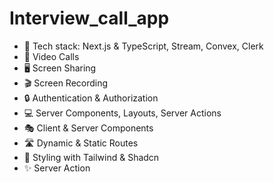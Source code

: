 # Interview_call_app


- 🚀 Tech stack: Next.js & TypeScript, Stream, Convex, Clerk
- 🎥 Video Calls
- 🖥️ Screen Sharing
- 🎬 Screen Recording
- 🔒 Authentication & Authorization
- 💻 Server Components, Layouts, Server Actions
- 🎭 Client & Server Components
- 🛣️ Dynamic & Static Routes
- 🎨 Styling with Tailwind & Shadcn
- ✨ Server Action